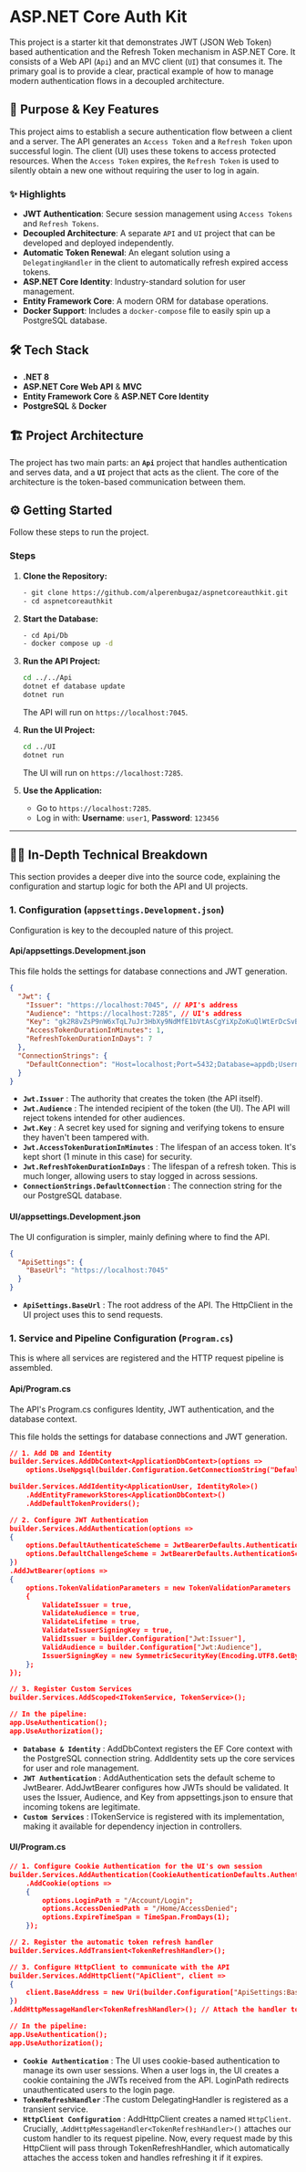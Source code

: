 # ASP.NET Core Auth Kit

This project is a starter kit that demonstrates JWT (JSON Web Token) based authentication and the Refresh Token mechanism in ASP.NET Core. It consists of a Web API (`Api`) and an MVC client (`UI`) that consumes it. The primary goal is to provide a clear, practical example of how to manage modern authentication flows in a decoupled architecture.


## 🚀 Purpose & Key Features

This project aims to establish a secure authentication flow between a client and a server. The API generates an `Access Token` and a `Refresh Token` upon successful login. The client (UI) uses these tokens to access protected resources. When the `Access Token` expires, the `Refresh Token` is used to silently obtain a new one without requiring the user to log in again.

### ✨ Highlights

* **JWT Authentication**: Secure session management using `Access Tokens` and `Refresh Tokens`.
* **Decoupled Architecture**: A separate `API` and `UI` project that can be developed and deployed independently.
* **Automatic Token Renewal**: An elegant solution using a `DelegatingHandler` in the client to automatically refresh expired access tokens.
* **ASP.NET Core Identity**: Industry-standard solution for user management.
* **Entity Framework Core**: A modern ORM for database operations.
* **Docker Support**: Includes a `docker-compose` file to easily spin up a PostgreSQL database.

## 🛠️ Tech Stack

* **.NET 8**
* **ASP.NET Core Web API** & **MVC**
* **Entity Framework Core** & **ASP.NET Core Identity**
* **PostgreSQL** & **Docker**

## 🏗️ Project Architecture

The project has two main parts: an **`Api`** project that handles authentication and serves data, and a **`UI`** project that acts as the client. The core of the architecture is the token-based communication between them.

## ⚙️ Getting Started

Follow these steps to run the project.


### Steps

1.  **Clone the Repository:**
    ```bash
    - git clone https://github.com/alperenbugaz/aspnetcoreauthkit.git
    - cd aspnetcoreauthkit
    ```

2.  **Start the Database:**
    ```bash
    - cd Api/Db
    - docker compose up -d
    ```

3.  **Run the API Project:**
    ```bash
    cd ../../Api
    dotnet ef database update
    dotnet run
    ```
    The API will run on `https://localhost:7045`.

4.  **Run the UI Project:**
    ```bash
    cd ../UI
    dotnet run
    ```
    The UI will run on `https://localhost:7285`.

5.  **Use the Application:**
    * Go to `https://localhost:7285`.
    * Log in with: **Username**: `user1`, **Password**: `123456`

---

## 👨‍💻 In-Depth Technical Breakdown

This section provides a deeper dive into the source code, explaining the configuration and startup logic for both the API and UI projects.

### 1. Configuration (`appsettings.Development.json`)

Configuration is key to the decoupled nature of this project.

#### Api/appsettings.Development.json

This file holds the settings for database connections and JWT generation.

```json
{
  "Jwt": {
    "Issuer": "https://localhost:7045", // API's address
    "Audience": "https://localhost:7285", // UI's address
    "Key": "gk2R8vZsP9nW6xTqL7uJr3HbXy9NdMfE1bVtAsCgYiXpZoKuQlWtErDcSvBhNmAx",
    "AccessTokenDurationInMinutes": 1,
    "RefreshTokenDurationInDays": 7
  },
  "ConnectionStrings": {
    "DefaultConnection": "Host=localhost;Port=5432;Database=appdb;Username=root;Password=root"
  }
}
```

- **`Jwt.Issuer`** : The authority that creates the token (the API itself).
- **`Jwt.Audience`** : The intended recipient of the token (the UI). The API will reject tokens intended for other audiences.
- **`Jwt.Key`** :  A secret key used for signing and verifying tokens to ensure they haven't been tampered with.
- **`Jwt.AccessTokenDurationInMinutes`** : The lifespan of an access token. It's kept short (1 minute in this case) for security.
- **`Jwt.RefreshTokenDurationInDays`** :  The lifespan of a refresh token. This is much longer, allowing users to stay logged in across sessions.
- **`ConnectionStrings.DefaultConnection`** :  The connection string for the our PostgreSQL database.

#### UI/appsettings.Development.json

The UI configuration is simpler, mainly defining where to find the API.


```json
{
  "ApiSettings": {
    "BaseUrl": "https://localhost:7045"
  }
}
```
- **`ApiSettings.BaseUrl`** : The root address of the API. The HttpClient in the UI project uses this to send requests.

### 1. Service and Pipeline Configuration (`Program.cs`)

This is where all services are registered and the HTTP request pipeline is assembled.


#### Api/Program.cs

The API's Program.cs configures Identity, JWT authentication, and the database context.


This file holds the settings for database connections and JWT generation.

```json
// 1. Add DB and Identity
builder.Services.AddDbContext<ApplicationDbContext>(options =>
    options.UseNpgsql(builder.Configuration.GetConnectionString("DefaultConnection")));

builder.Services.AddIdentity<ApplicationUser, IdentityRole>()
    .AddEntityFrameworkStores<ApplicationDbContext>()
    .AddDefaultTokenProviders();

// 2. Configure JWT Authentication
builder.Services.AddAuthentication(options =>
{
    options.DefaultAuthenticateScheme = JwtBearerDefaults.AuthenticationScheme;
    options.DefaultChallengeScheme = JwtBearerDefaults.AuthenticationScheme;
})
.AddJwtBearer(options =>
{
    options.TokenValidationParameters = new TokenValidationParameters
    {
        ValidateIssuer = true,
        ValidateAudience = true,
        ValidateLifetime = true,
        ValidateIssuerSigningKey = true,
        ValidIssuer = builder.Configuration["Jwt:Issuer"],
        ValidAudience = builder.Configuration["Jwt:Audience"],
        IssuerSigningKey = new SymmetricSecurityKey(Encoding.UTF8.GetBytes(builder.Configuration["Jwt:Key"]))
    };
});

// 3. Register Custom Services
builder.Services.AddScoped<ITokenService, TokenService>();

// In the pipeline:
app.UseAuthentication();
app.UseAuthorization();
```

- **`Database & Identity`** : AddDbContext registers the EF Core context with the PostgreSQL connection string. AddIdentity sets up the core services for user and role management.
- **`JWT Authentication`** : AddAuthentication sets the default scheme to JwtBearer. AddJwtBearer configures how JWTs should be validated. It uses the Issuer, Audience, and Key from appsettings.json to ensure that incoming tokens are legitimate.
- **`Custom Services`** : ITokenService is registered with its implementation, making it available for dependency injection in controllers.

#### UI/Program.cs

```json
// 1. Configure Cookie Authentication for the UI's own session
builder.Services.AddAuthentication(CookieAuthenticationDefaults.AuthenticationScheme)
    .AddCookie(options =>
    {
        options.LoginPath = "/Account/Login";
        options.AccessDeniedPath = "/Home/AccessDenied";
        options.ExpireTimeSpan = TimeSpan.FromDays(1);
    });

// 2. Register the automatic token refresh handler
builder.Services.AddTransient<TokenRefreshHandler>();

// 3. Configure HttpClient to communicate with the API
builder.Services.AddHttpClient("ApiClient", client =>
{
    client.BaseAddress = new Uri(builder.Configuration["ApiSettings:BaseUrl"]);
})
.AddHttpMessageHandler<TokenRefreshHandler>(); // Attach the handler to the client

// In the pipeline:
app.UseAuthentication();
app.UseAuthorization();
```

- **`Cookie Authentication`** : The UI uses cookie-based authentication to manage its own user sessions. When a user logs in, the UI creates a cookie containing the JWTs received from the API. LoginPath redirects unauthenticated users to the login page.
- **`TokenRefreshHandler`** :The custom DelegatingHandler is registered as a transient service.
- **`HttpClient Configuration`** : AddHttpClient creates a named `HttpClient`. Crucially, .`AddHttpMessageHandler<TokenRefreshHandler>()` attaches our custom handler to its request pipeline. Now, every request made by this HttpClient will pass through TokenRefreshHandler, which automatically attaches the access token and handles refreshing it if it expires.
